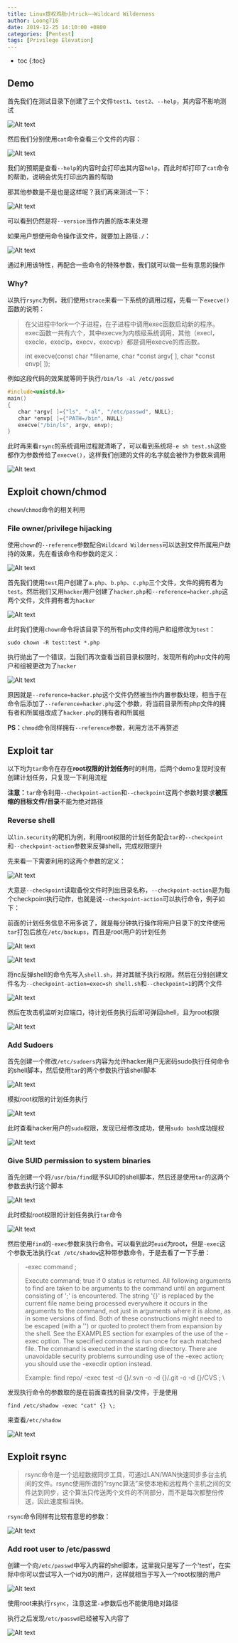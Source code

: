 ```yaml
---
title: Linux提权鸡肋小trick——Wildcard Wilderness
author: Loong716
date: 2019-12-25 14:10:00 +0800
categories: [Pentest]
tags: [Privilege Elevation]
---
```


* toc
{:toc}

## Demo

首先我们在测试目录下创建了三个文件`test1`、`test2`、`--help`，其内容不影响测试

![Alt text](https://i.loli.net/2019/12/25/NUSbHWAre4wc268.png)

然后我们分别使用`cat`命令查看三个文件的内容：

![Alt text](https://i.loli.net/2019/12/25/qQ7tpAZFaCW3bvn.png)

我们的预期是查看`--help`的内容时会打印出其内容`help`，而此时却打印了`cat`命令的帮助，说明会优先打印出内置的帮助

那其他参数是不是也是这样呢？我们再来测试一下：

![Alt text](https://i.loli.net/2019/12/25/qCovjZ2c1tWJuH3.png)

可以看到仍然是将`--version`当作内置的版本来处理

如果用户想使用命令操作该文件，就要加上路径`./`：

![Alt text](https://i.loli.net/2019/12/25/Dlh8ZSekLPiO4U9.png)

通过利用该特性，再配合一些命令的特殊参数，我们就可以做一些有意思的操作

### Why?

以执行`rsync`为例，我们使用`strace`来看一下系统的调用过程，先看一下`execve()`函数的说明：

> 在父进程中fork一个子进程，在子进程中调用exec函数启动新的程序。exec函数一共有六个，其中execve为内核级系统调用，其他（execl，execle，execlp，execv，execvp）都是调用execve的库函数。
> 
> int execve(const char *filename, char *const argv[ ], char *const envp[ ]);

例如这段代码的效果就等同于执行`/bin/ls -al /etc/passwd`

``` cpp
#include<unistd.h>   
main()   
{   
　　char *argv[ ]={"ls", "-al", "/etc/passwd", NULL};   
　　char *envp[ ]={"PATH=/bin", NULL}   
　　execve("/bin/ls", argv, envp);   
}  
```

此时再来看`rsync`的系统调用过程就清晰了，可以看到系统将`-e sh test.sh`这些都作为参数传给了`execve()`，这样我们创建的文件的名字就会被作为参数来调用

![Alt text](https://i.loli.net/2019/12/25/we97DMRaEIbrFhB.png)


## Exploit chown/chmod

`chown`/`chmod`命令的相关利用

### File owner/privilege hijacking

使用`chown`的`--reference`参数配合`Wildcard Wilderness`可以达到文件所属用户劫持的效果，先在看该命令和参数的定义：

![Alt text](https://i.loli.net/2019/12/25/mnMONTlgBr1zC6R.png)

首先我们使用`test`用户创建了`a.php`、`b.php`、`c.php`三个文件，文件的拥有者为`test`。然后我们又用`hacker`用户创建了`hacker.php`和`--reference=hacker.php`这两个文件，文件拥有者为`hacker`

![Alt text](https://i.loli.net/2019/12/25/u2tEKQq6kf9JxVT.png)

此时我们使用`chown`命令将该目录下的所有php文件的用户和组修改为`test`：

`sudo chown -R test:test *.php`

执行抛出了一个错误，当我们再次查看当前目录权限时，发现所有的php文件的用户和组被更改为了`hacker`

![Alt text](https://i.loli.net/2019/12/25/PbhCLdjVUe2AqaG.png)

原因就是`--reference=hacker.php`这个文件仍然被当作内置参数处理，相当于在命令后添加了`--reference=hacker.php`这个参数，将当前目录所有php文件的拥有者和所属组改成了`hacker.php`的拥有者和所属组

**PS：**`chmod`命令同样拥有`--reference`参数，利用方法不再赘述


## Exploit tar

以下均为`tar`命令在存在**root权限的计划任务**时的利用，后两个demo复现时没有创建计划任务，只复现一下利用流程


**注意：**`tar`命令利用`--checkpoint-action`和`--checkpoint`这两个参数时要求**被压缩的目标文件/目录**不能为绝对路径


### Reverse shell

以`lin.security`的靶机为例，利用root权限的计划任务配合`tar`的`--checkpoint`和`--checkpoint-action`参数来反弹shell，完成权限提升

先来看一下需要利用的这两个参数的定义：

![Alt text](https://i.loli.net/2019/12/25/L6YtvZPBS52bxac.png)

大意是`--checkpoint`读取备份文件时列出目录名称，`--checkpoint-action`是为每个checkpoint执行动作，也就是说`--checkpoint-action`可以执行命令，例子如下：

前面的计划任务信息不用多说了，就是每分钟执行操作将用户目录下的文件使用`tar`打包后放在`/etc/backups`，而且是root用户的计划任务

![Alt text](https://i.loli.net/2019/12/25/Pjnp2GUZcVLm6uO.png)

![Alt text](https://i.loli.net/2019/12/25/AGVIl4cpe5uWidj.png)

将nc反弹shell的命令先写入`shell.sh`，并对其赋予执行权限。然后在分别创建文件名为`--checkpoint-action=exec=sh shell.sh`和`--checkpoint=1`的两个文件

![Alt text](https://i.loli.net/2019/12/25/7N6Woe4HauDP2Ug.png)

然后在攻击机监听对应端口，待计划任务执行后即可弹回shell，且为root权限

![Alt text](https://i.loli.net/2019/12/25/jeKwvAGoEyfJSCs.png)

### Add Sudoers

首先创建一个修改`/etc/sudoers`内容为允许hacker用户无密码sudo执行任何命令的shell脚本，然后使用`tar`的两个参数执行该shell脚本

![Alt text](https://i.loli.net/2019/12/25/F3AGKV7q4SQTv8E.png)

模拟root权限的计划任务执行

![Alt text](https://i.loli.net/2019/12/25/yTwqcsOZ2RK3iJd.png)

此时查看hacker用户的`sudo`权限，发现已经修改成功，使用`sudo bash`成功提权

![Alt text](https://i.loli.net/2019/12/25/ODgjIbC8l4aPMsd.png)


### Give SUID permission to system binaries

首先创建一个将`/usr/bin/find`赋予SUID的shell脚本，然后还是使用`tar`的这两个参数去执行这个脚本

![Alt text](https://i.loli.net/2019/12/25/BhMvbewYTPLXD5V.png)

此时模拟root权限的计划任务执行`tar`命令

![Alt text](https://i.loli.net/2019/12/25/vBQL7EpHi2Ghd5e.png)

然后使用`find`的`-exec`参数来执行命令。可以看到此时`euid`为root，但是`-exec`这个参数无法执行`cat /etc/shadow`这种带参数命令，于是去看了一下手册：

> -exec command ;
> 
> Execute command; true if 0 status is returned. All following arguments to find are taken to be arguments to the command until an argument consisting of ';' is encountered. The string '{}' is replaced by the current file name being processed everywhere it occurs in the arguments to the command, not just in arguments where it is alone, as in some versions of find. Both of these constructions might need to be escaped (with a '\') or quoted to protect them from expansion by the shell. See the EXAMPLES section for examples of the use of the -exec option. The specified command is run once for each matched file. The command is executed in the starting directory. There are unavoidable security problems surrounding use of the -exec action; you should use the -execdir option instead.
> 
> Example: find repo/ -exec test -d {}/.svn -o -d {}/.git -o -d {}/CVS ; \

发现执行命令的参数取的是在前面查找的目录/文件，于是使用

`find /etc/shadow -exec "cat" {} \;`

来查看`/etc/shadow`

![Alt text](https://i.loli.net/2019/12/25/9JyNqXp36Yo1Qkn.png)

## Exploit rsync

> rsync命令是一个远程数据同步工具，可通过LAN/WAN快速同步多台主机间的文件。rsync使用所谓的“rsync算法”来使本地和远程两个主机之间的文件达到同步，这个算法只传送两个文件的不同部分，而不是每次都整份传送，因此速度相当快。

`rsync`命令同样有比较有意思的参数：

![Alt text](https://i.loli.net/2019/12/25/vYsozX8iKlITtEy.png)


### Add root user to /etc/passwd

创建一个向`/etc/passwd`中写入内容的shel脚本，这里我只是写了一个'test'，在实际中你可以尝试写入一个id为0的用户，这样就相当于写入一个root权限的用户

![Alt text](https://i.loli.net/2019/12/25/6qdbagkY3F42DIO.png)

使用root来执行`rsync`，注意这里`-a`参数后也不能使用绝对路径

执行之后发现`/etc/passwd`已经被写入内容了

![Alt text](https://i.loli.net/2019/12/25/8B6FqmOhKy3RLoi.png)

